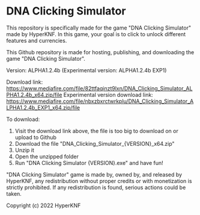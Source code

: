 # DNA Clicking Simulator

This repository is specifically made for the game "DNA Clicking Simulator" made by HyperKNF. In this game, your goal is to click to unlock different features and currencies.

This Github repository is made for hosting, publishing, and downloading the game "DNA Clicking Simulator".

Version: ALPHA1.2.4b (Experimental version: ALPHA1.2.4b EXP1)

Download link: https://www.mediafire.com/file/82ttfaqinzt9lxn/DNA_Clicking_Simulator_ALPHA1.2.4b_x64.zip/file
Experimental version download link: https://www.mediafire.com/file/nbxzbxrctwrkplu/DNA_Clicking_Simulator_ALPHA1.2.4b_EXP1_x64.zip/file

To download:
1. Visit the download link above, the file is too big to download on or upload to Github
2. Download the file "DNA_Clicking_Simulator_{VERSION}_x64.zip"
3. Unzip it
4. Open the unzipped folder
5. Run "DNA Clicking Simulator {VERSION}.exe" and have fun!

"DNA Clicking Simulator" game is made by, owned by, and released by HyperKNF, any redistribution without proper credits or with monetization is strictly prohibited. If any redistribution is found, serious actions could be taken.

Copyright (c) 2022 HyperKNF
